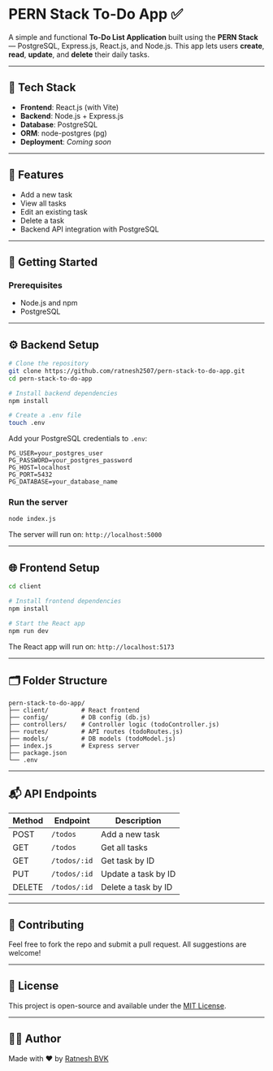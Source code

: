 # PERN Stack To-Do App ✅

A simple and functional **To-Do List Application** built using the **PERN Stack** — PostgreSQL, Express.js, React.js, and Node.js. This app lets users **create**, **read**, **update**, and **delete** their daily tasks.

---

## 🚀 Tech Stack

- **Frontend**: React.js (with Vite)
- **Backend**: Node.js + Express.js
- **Database**: PostgreSQL
- **ORM**: node-postgres (pg)
- **Deployment**: _Coming soon_

---

## 📸 Features

- Add a new task
- View all tasks
- Edit an existing task
- Delete a task
- Backend API integration with PostgreSQL

---

## 💠 Getting Started

### Prerequisites

- Node.js and npm
- PostgreSQL

---

## ⚙️ Backend Setup

```bash
# Clone the repository
git clone https://github.com/ratnesh2507/pern-stack-to-do-app.git
cd pern-stack-to-do-app

# Install backend dependencies
npm install

# Create a .env file
touch .env
```

Add your PostgreSQL credentials to `.env`:

```
PG_USER=your_postgres_user
PG_PASSWORD=your_postgres_password
PG_HOST=localhost
PG_PORT=5432
PG_DATABASE=your_database_name
```

### Run the server

```bash
node index.js
```

The server will run on: `http://localhost:5000`

---

## 🌐 Frontend Setup

```bash
cd client

# Install frontend dependencies
npm install

# Start the React app
npm run dev
```

The React app will run on: `http://localhost:5173`

---

## 🗂️ Folder Structure

```
pern-stack-to-do-app/
├── client/         # React frontend
├── config/         # DB config (db.js)
├── controllers/    # Controller logic (todoController.js)
├── routes/         # API routes (todoRoutes.js)
├── models/         # DB models (todoModel.js)
├── index.js        # Express server
├── package.json
└── .env
```

---

## 📬 API Endpoints

| Method | Endpoint     | Description         |
| ------ | ------------ | ------------------- |
| POST   | `/todos`     | Add a new task      |
| GET    | `/todos`     | Get all tasks       |
| GET    | `/todos/:id` | Get task by ID      |
| PUT    | `/todos/:id` | Update a task by ID |
| DELETE | `/todos/:id` | Delete a task by ID |

---

## 🤝 Contributing

Feel free to fork the repo and submit a pull request. All suggestions are welcome!

---

## 📃 License

This project is open-source and available under the [MIT License](LICENSE).

---

## 👨‍💻 Author

Made with ❤️ by [Ratnesh BVK](https://github.com/ratnesh2507)
